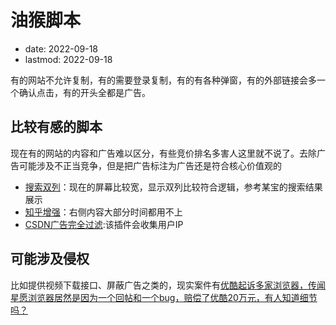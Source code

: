 # 油猴脚本
- date: 2022-09-18
- lastmod: 2022-09-18

有的网站不允许复制，有的需要登录复制，有的有各种弹窗，有的外部链接会多一个确认点击，有的开头全都是广告。

## 比较有感的脚本

现在有的网站的内容和广告难以区分，有些竞价排名多害人这里就不说了。去除广告可能涉及不正当竞争，但是把广告标注为广告还是符合核心价值观的

- [搜索双列](https://greasyfork.org/zh-CN/scripts/14178)：现在的屏幕比较宽，显示双列比较符合逻辑，参考某宝的搜索结果展示
- [知乎增强](https://greasyfork.org/zh-CN/scripts/419081)：右侧内容大部分时间都用不上
- [CSDN广告完全过滤](https://greasyfork.org/zh-CN/scripts/378351):该插件会收集用户IP

## 可能涉及侵权

比如提供视频下载接口、屏蔽广告之类的，现实案件有[优酷起诉多家浏览器，传闻星愿浏览器居然是因为一个回帖和一个bug，赔偿了优酷20万元，有人知道细节吗？](https://www.zhihu.com/question/551422901/answer/2675057419)
